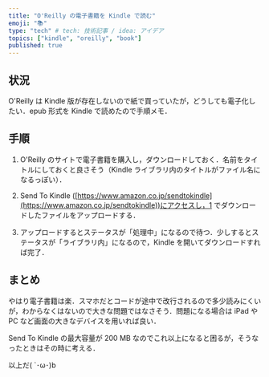 ```yaml
---
title: "O'Reilly の電子書籍を Kindle で読む"
emoji: "📚️"
type: "tech" # tech: 技術記事 / idea: アイデア
topics: ["kindle", "oreilly", "book"]
published: true
---
```


## 状況

O'Reilly は Kindle 版が存在しないので紙で買っていたが，どうしても電子化したい．epub 形式を Kindle で読めたので手順メモ．

## 手順

1. O'Reilly のサイトで電子書籍を購入し，ダウンロードしておく．名前をタイトルにしておくと良さそう（Kindle ライブラリ内のタイトルがファイル名になるっぽい）．

2. Send To Kindle ([https://www.amazon.co.jp/sendtokindle](https://www.amazon.co.jp/sendtokindle))にアクセスし，1 でダウンロードしたファイルをアップロードする．

3. アップロードするとステータスが「処理中」になるので待つ．少しするとステータスが「ライブラリ内」になるので，Kindle を開いてダウンロードすれば完了．

## まとめ

やはり電子書籍は楽．スマホだとコードが途中で改行されるので多少読みにくいが，わからなくはないので大きな問題ではなさそう．問題になる場合は iPad や PC など画面の大きなデバイスを用いれば良い．

Send To Kindle の最大容量が 200 MB なのでこれ以上になると困るが，そうなったときはその時に考える．

以上だ( `･ω･)b
